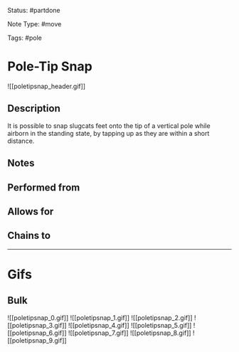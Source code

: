 Status: #partdone 

Note Type: #move

Tags: #pole 

# Pole-Tip Snap
![[poletipsnap_header.gif]]
## Description
It is possible to snap slugcats feet onto the tip of a vertical pole while airborn in the standing state, by tapping up as they are within a short distance.

## Notes


## Performed from


## Allows for


## Chains to


___
# Gifs
## Bulk
![[poletipsnap_0.gif]]
![[poletipsnap_1.gif]]
![[poletipsnap_2.gif]]
![[poletipsnap_3.gif]]
![[poletipsnap_4.gif]]
![[poletipsnap_5.gif]]
![[poletipsnap_6.gif]]
![[poletipsnap_7.gif]]
![[poletipsnap_8.gif]]
![[poletipsnap_9.gif]]